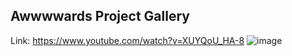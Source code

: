 ## Awwwwards Project Gallery
Link: https://www.youtube.com/watch?v=XUYQoU_HA-8
![image](https://github.com/user-attachments/assets/66d2eb8b-71bc-4878-86d4-63cdd191b6b7)
